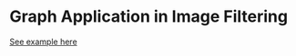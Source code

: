 # Graph Application in Image Filtering
[See example here](https://ilhamsyahids.github.io/Image-Filtering/)
